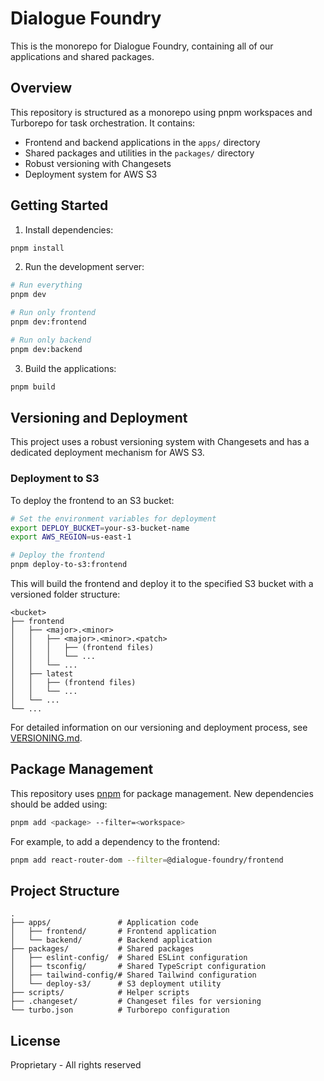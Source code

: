 # Dialogue Foundry

This is the monorepo for Dialogue Foundry, containing all of our applications and shared packages.

## Overview

This repository is structured as a monorepo using pnpm workspaces and Turborepo for task orchestration. It contains:

- Frontend and backend applications in the `apps/` directory
- Shared packages and utilities in the `packages/` directory
- Robust versioning with Changesets
- Deployment system for AWS S3

## Getting Started

1. Install dependencies:

```bash
pnpm install
```

2. Run the development server:

```bash
# Run everything
pnpm dev

# Run only frontend
pnpm dev:frontend

# Run only backend
pnpm dev:backend
```

3. Build the applications:

```bash
pnpm build
```

## Versioning and Deployment

This project uses a robust versioning system with Changesets and has a dedicated deployment mechanism for AWS S3. 

### Deployment to S3

To deploy the frontend to an S3 bucket:

```bash
# Set the environment variables for deployment
export DEPLOY_BUCKET=your-s3-bucket-name
export AWS_REGION=us-east-1

# Deploy the frontend
pnpm deploy-to-s3:frontend
```

This will build the frontend and deploy it to the specified S3 bucket with a versioned folder structure:

```
<bucket>
├── frontend
│   ├── <major>.<minor>
│   │   ├── <major>.<minor>.<patch>
│   │   │   ├── (frontend files)
│   │   │   └── ...
│   │   └── ...
│   ├── latest
│   │   ├── (frontend files)
│   │   └── ...
│   └── ...
└── ...
```

For detailed information on our versioning and deployment process, see [VERSIONING.md](VERSIONING.md).

## Package Management

This repository uses [pnpm](https://pnpm.io/) for package management. New dependencies should be added using:

```bash
pnpm add <package> --filter=<workspace>
```

For example, to add a dependency to the frontend:

```bash
pnpm add react-router-dom --filter=@dialogue-foundry/frontend
```

## Project Structure

```
.
├── apps/               # Application code
│   ├── frontend/       # Frontend application
│   └── backend/        # Backend application
├── packages/           # Shared packages
│   ├── eslint-config/  # Shared ESLint configuration
│   ├── tsconfig/       # Shared TypeScript configuration 
│   ├── tailwind-config/# Shared Tailwind configuration
│   └── deploy-s3/      # S3 deployment utility
├── scripts/            # Helper scripts
├── .changeset/         # Changeset files for versioning
└── turbo.json          # Turborepo configuration
```

## License

Proprietary - All rights reserved 